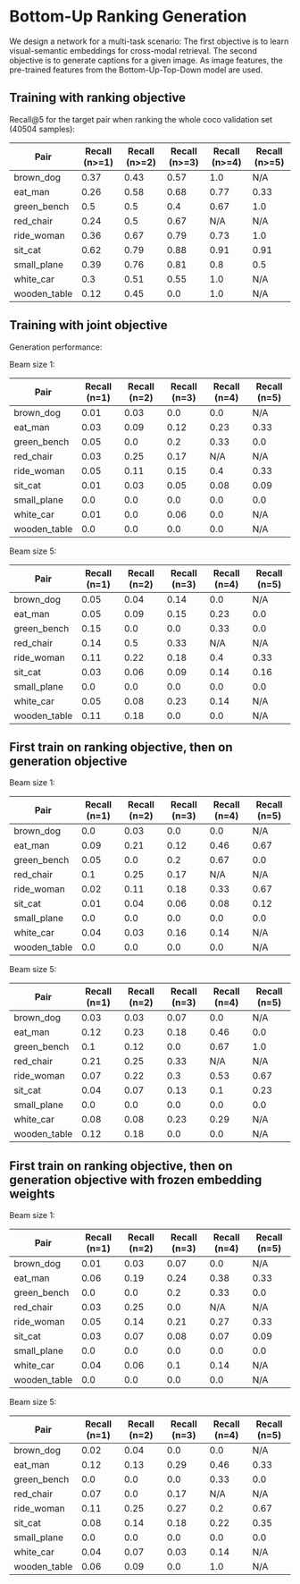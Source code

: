 # Bottom-Up Ranking Generation

We design a network for a multi-task scenario: The first objective is to learn visual-semantic embeddings for
cross-modal retrieval. The second objective is to generate captions for a given image. As image features, the
pre-trained features from the Bottom-Up-Top-Down model are used.

## Training with ranking objective

Recall@5 for the target pair when ranking the whole coco validation set (40504 samples):

Pair | Recall (n>=1) | Recall (n>=2) | Recall (n>=3) | Recall (n>=4) | Recall (n>=5)
----------| --------------| --------------| --------------| --------------| -------------
brown_dog | 0.37 | 0.43 | 0.57 | 1.0 | N/A | 
eat_man | 0.26 | 0.58 | 0.68 | 0.77 | 0.33 | 
green_bench | 0.5 | 0.5 | 0.4 | 0.67 | 1.0 | 
red_chair | 0.24 | 0.5 | 0.67 | N/A | N/A | 
ride_woman | 0.36 | 0.67 | 0.79 | 0.73 | 1.0 | 
sit_cat | 0.62 | 0.79 | 0.88 | 0.91 | 0.91 | 
small_plane | 0.39 | 0.76 | 0.81 | 0.8 | 0.5 | 
white_car | 0.3 | 0.51 | 0.55 | 1.0 | N/A | 
wooden_table | 0.12 | 0.45 | 0.0 | 1.0 | N/A |

## Training with joint objective
Generation performance:

Beam size 1:

Pair | Recall (n=1) | Recall (n=2) | Recall (n=3) | Recall (n=4) | Recall (n=5)
-----|--------------| -------------| -------------| -------------| -----------
brown_dog | 0.01 | 0.03 | 0.0 | 0.0 | N/A | 
eat_man | 0.03 | 0.09 | 0.12 | 0.23 | 0.33 | 
green_bench | 0.05 | 0.0 | 0.2 | 0.33 | 0.0 | 
red_chair | 0.03 | 0.25 | 0.17 | N/A | N/A | 
ride_woman | 0.05 | 0.11 | 0.15 | 0.4 | 0.33 | 
sit_cat | 0.01 | 0.03 | 0.05 | 0.08 | 0.09 | 
small_plane | 0.0 | 0.0 | 0.0 | 0.0 | 0.0 | 
white_car | 0.01 | 0.0 | 0.06 | 0.0 | N/A | 
wooden_table | 0.0 | 0.0 | 0.0 | 0.0 | N/A |

Beam size 5:

Pair | Recall (n=1) | Recall (n=2) | Recall (n=3) | Recall (n=4) | Recall (n=5)
-----|--------------| -------------| -------------| -------------| -----------
brown_dog | 0.05 | 0.04 | 0.14 | 0.0 | N/A | 
eat_man | 0.05 | 0.09 | 0.15 | 0.23 | 0.0 | 
green_bench | 0.15 | 0.0 | 0.0 | 0.33 | 0.0 | 
red_chair | 0.14 | 0.5 | 0.33 | N/A | N/A | 
ride_woman | 0.11 | 0.22 | 0.18 | 0.4 | 0.33 | 
sit_cat | 0.03 | 0.06 | 0.09 | 0.14 | 0.16 | 
small_plane | 0.0 | 0.0 | 0.0 | 0.0 | 0.0 | 
white_car | 0.05 | 0.08 | 0.23 | 0.14 | N/A | 
wooden_table | 0.11 | 0.18 | 0.0 | 0.0 | N/A |

## First train on ranking objective, then on generation objective
Beam size 1:

Pair | Recall (n=1) | Recall (n=2) | Recall (n=3) | Recall (n=4) | Recall (n=5)
-----|--------------| -------------| -------------| -------------| -----------
brown_dog | 0.0 | 0.03 | 0.0 | 0.0 | N/A | 
eat_man | 0.09 | 0.21 | 0.12 | 0.46 | 0.67 | 
green_bench | 0.05 | 0.0 | 0.2 | 0.67 | 0.0 | 
red_chair | 0.1 | 0.25 | 0.17 | N/A | N/A | 
ride_woman | 0.02 | 0.11 | 0.18 | 0.33 | 0.67 | 
sit_cat | 0.01 | 0.04 | 0.06 | 0.08 | 0.12 | 
small_plane | 0.0 | 0.0 | 0.0 | 0.0 | 0.0 | 
white_car | 0.04 | 0.03 | 0.16 | 0.14 | N/A | 
wooden_table | 0.0 | 0.0 | 0.0 | 0.0 | N/A |

Beam size 5:

Pair | Recall (n=1) | Recall (n=2) | Recall (n=3) | Recall (n=4) | Recall (n=5)
-----|--------------| -------------| -------------| -------------| -----------
brown_dog | 0.03 | 0.03 | 0.07 | 0.0 | N/A | 
eat_man | 0.12 | 0.23 | 0.18 | 0.46 | 0.0 | 
green_bench | 0.1 | 0.12 | 0.0 | 0.67 | 1.0 | 
red_chair | 0.21 | 0.25 | 0.33 | N/A | N/A | 
ride_woman | 0.07 | 0.22 | 0.3 | 0.53 | 0.67 | 
sit_cat | 0.04 | 0.07 | 0.13 | 0.1 | 0.23 | 
small_plane | 0.0 | 0.0 | 0.0 | 0.0 | 0.0 | 
white_car | 0.08 | 0.08 | 0.23 | 0.29 | N/A | 
wooden_table | 0.12 | 0.18 | 0.0 | 0.0 | N/A |

## First train on ranking objective, then on generation objective with frozen embedding weights

Beam size 1:

Pair | Recall (n=1) | Recall (n=2) | Recall (n=3) | Recall (n=4) | Recall (n=5)
-----|--------------| -------------| -------------| -------------| -----------
brown_dog | 0.01 | 0.03 | 0.07 | 0.0 | N/A | 
eat_man | 0.06 | 0.19 | 0.24 | 0.38 | 0.33 | 
green_bench | 0.0 | 0.0 | 0.2 | 0.33 | 0.0 | 
red_chair | 0.03 | 0.25 | 0.0 | N/A | N/A | 
ride_woman | 0.05 | 0.14 | 0.21 | 0.27 | 0.33 | 
sit_cat | 0.03 | 0.07 | 0.08 | 0.07 | 0.09 | 
small_plane | 0.0 | 0.0 | 0.0 | 0.0 | 0.0 | 
white_car | 0.04 | 0.06 | 0.1 | 0.14 | N/A | 
wooden_table | 0.0 | 0.0 | 0.0 | 0.0 | N/A |

Beam size 5:

Pair | Recall (n=1) | Recall (n=2) | Recall (n=3) | Recall (n=4) | Recall (n=5)
-----|--------------| -------------| -------------| -------------| -----------
brown_dog | 0.02 | 0.04 | 0.0 | 0.0 | N/A | 
eat_man | 0.12 | 0.13 | 0.29 | 0.46 | 0.33 | 
green_bench | 0.0 | 0.0 | 0.0 | 0.33 | 0.0 | 
red_chair | 0.07 | 0.0 | 0.17 | N/A | N/A | 
ride_woman | 0.11 | 0.25 | 0.27 | 0.2 | 0.67 | 
sit_cat | 0.08 | 0.14 | 0.18 | 0.22 | 0.35 | 
small_plane | 0.0 | 0.0 | 0.0 | 0.0 | 0.0 | 
white_car | 0.04 | 0.07 | 0.03 | 0.14 | N/A | 
wooden_table | 0.06 | 0.09 | 0.0 | 1.0 | N/A |
